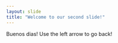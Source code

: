 ```yaml
---
layout: slide
title: "Welcome to our second slide!"
---
```

Buenos dias!
Use the left arrow to go back!

